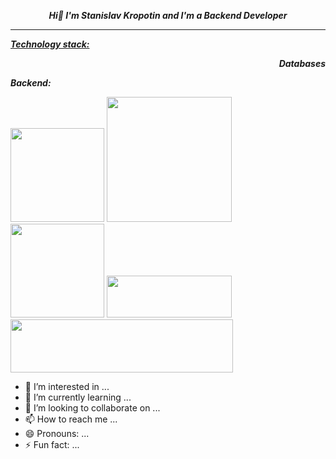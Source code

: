 <div id="header" align="center">
<p><em><strong>Hi👋 I'm Stanislav Kropotin and I'm a Backend Developer</strong></em></p></div>
<hr>
  
<p><span style="text-decoration: underline;"><em><strong>Technology stack:</strong></em></span></p>
<p style="text-align: right;"><em><strong>Databases</strong></em></p>

<p dir="auto"><em><strong>Backend:</strong></em></p>
<div id="header" align="left">
  <img src="https://github.com/StanislavKropotin/images/blob/main/python.PNG?raw=true" width="150"/>
  <img src="https://github.com/StanislavKropotin/images/blob/main/fastapi.PNG?raw=true" width="200"/>
</div>
<div id="header" align="left">
  <img src="https://github.com/StanislavKropotin/images/blob/main/django.PNG?raw=true" width="150"/>
  <img src="https://github.com/StanislavKropotin/images/blob/main/celery.PNG?raw=true" height="67" width="200"/>
</div>
<div id="header" align="left">
  <img src="https://github.com/StanislavKropotin/images/blob/main/SQLAlchimy.PNG?raw=true" height="85" width="356"/>
</div>



- 👀 I’m interested in ...
- 🌱 I’m currently learning ...
- 💞️ I’m looking to collaborate on ...
- 📫 How to reach me ...
- 😄 Pronouns: ...
- ⚡ Fun fact: ...

<!---
StanislavKropotin/StanislavKropotin is a ✨ special ✨ repository because its `README.md` (this file) appears on your GitHub profile.
You can click the Preview link to take a look at your changes.
--->
